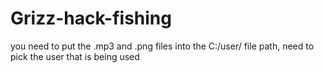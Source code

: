# Grizz-hack-fishing
you need to put the .mp3 and .png files into the C:/user/ file path, need to pick the user that is being used
